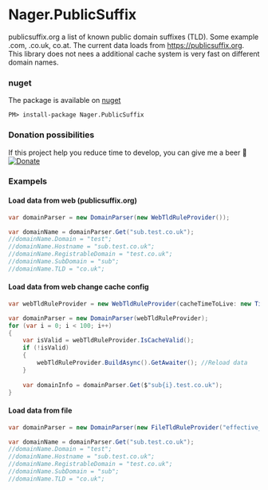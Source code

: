Nager.PublicSuffix
==========
publicsuffix.org a list of known public domain suffixes (TLD). Some example .com, .co.uk, co.at. The current data loads from https://publicsuffix.org. This library does not nees a additional cache system is very fast on different domain names.

### nuget
The package is available on [nuget](https://www.nuget.org/packages/Nager.PublicSuffix)
```
PM> install-package Nager.PublicSuffix
```

### Donation possibilities
If this project help you reduce time to develop, you can give me a beer :beer:
[![Donate](https://img.shields.io/badge/Donate-PayPal-green.svg)](https://www.paypal.me/nagerat/25)

### Exampels

#### Load data from web (publicsuffix.org)
```cs
var domainParser = new DomainParser(new WebTldRuleProvider());

var domainName = domainParser.Get("sub.test.co.uk");
//domainName.Domain = "test";
//domainName.Hostname = "sub.test.co.uk";
//domainName.RegistrableDomain = "test.co.uk";
//domainName.SubDomain = "sub";
//domainName.TLD = "co.uk";
```

#### Load data from web change cache config
```cs
var webTldRuleProvider = new WebTldRuleProvider(cacheTimeToLive: new TimeSpan(10, 0, 0)); //cache data for 10 hours

var domainParser = new DomainParser(webTldRuleProvider);
for (var i = 0; i < 100; i++)
{
	var isValid = webTldRuleProvider.IsCacheValid();
	if (!isValid)
	{
		webTldRuleProvider.BuildAsync().GetAwaiter(); //Reload data
	}
	
	var domainInfo = domainParser.Get($"sub{i}.test.co.uk");
}
```

#### Load data from file
```cs
var domainParser = new DomainParser(new FileTldRuleProvider("effective_tld_names.dat"));

var domainName = domainParser.Get("sub.test.co.uk");
//domainName.Domain = "test";
//domainName.Hostname = "sub.test.co.uk";
//domainName.RegistrableDomain = "test.co.uk";
//domainName.SubDomain = "sub";
//domainName.TLD = "co.uk";
```
